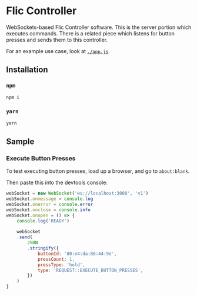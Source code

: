 # Flic Controller
WebSockets-based Flic Controller software. This is the server portion which executes commands. There is a related piece which listens for button presses and sends them to this controller.

For an example use case, look at [`./app.js`](app.js).

## Installation

### `npm`
```sh
npm i
```

### `yarn`
```sh
yarn
```

## Sample

### Execute Button Presses
To test executing button presses, load up a browser, and go to `about:blank`.

Then paste this into the devtools console:
```js
webSocket = new WebSocket('ws://localhost:3000', 'v1')
webSocket.onmessage = console.log
webSocket.onerror = console.error
webSocket.onclose = console.info
webSocket.onopen = () => {
	console.log('READY')
	
	webSocket
	.send(
		JSON
		.stringify({
			buttonId: '80:e4:da:86:44:9e',
			pressCount: 1,
			pressType: 'hold',
			type: 'REQUEST::EXECUTE_BUTTON_PRESSES',
		})
	)
}
```
